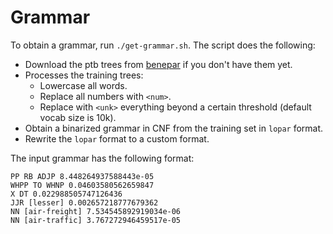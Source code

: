 # Grammar
To obtain a grammar, run `./get-grammar.sh`. The script does the following:
* Download the ptb trees from [benepar](https://github.com/nikitakit/self-attentive-parser/tree/master/data) if you don't have them yet.
* Processes the training trees:
  * Lowercase all words.
  * Replace all numbers with `<num>`.
  * Replace with `<unk>` everything beyond a certain threshold (default vocab size is 10k).
* Obtain a binarized grammar in CNF from the training set in `lopar` format.
* Rewrite the `lopar` format to a custom format.

The input grammar has the following format:
```
PP RB ADJP 8.448264937588443e-05
WHPP TO WHNP 0.04603580562659847
X DT 0.022988505747126436
JJR [lesser] 0.002657218777679362
NN [air-freight] 7.534545892919034e-06
NN [air-traffic] 3.767272946459517e-05
```
